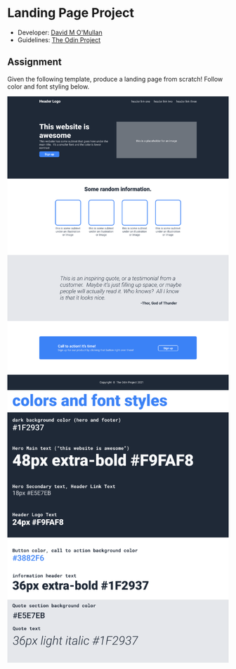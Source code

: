 # Landing Page Project
- Developer: [David M O'Mullan](https://github.com/davidomullan)
- Guidelines: [The Odin Project](https://www.theodinproject.com/lessons/foundations-landing-page)

## Assignment
Given the following template, produce a landing page from scratch! Follow color and font styling below.

![Template for project](images/template.png)
![Colors and Fonts for project](images/guidelines.png)